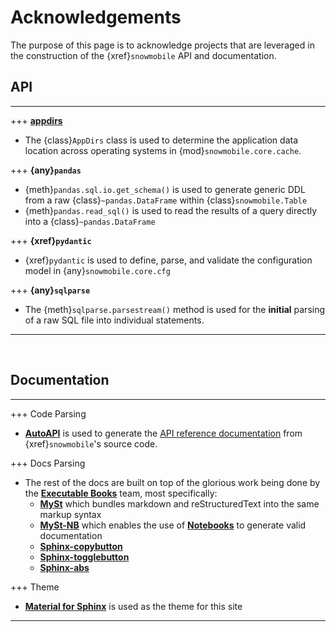 # Acknowledgements

The purpose of this page is to acknowledge projects that are leveraged
in the construction of the {xref}`snowmobile` API and documentation.

<h2 class="hanging">API</h2>
<hr class="sn-blue hanging">

+++
[**appdirs**](https://pypi.org/project/appdirs/)
-   The {class}`AppDirs` class is used to determine the application data
    location across operating systems in {mod}`snowmobile.core.cache`.
    
+++
**{any}`pandas`**
-   {meth}`pandas.sql.io.get_schema()` is used to generate generic DDL 
    from a raw {class}`~pandas.DataFrame` within {class}`snowmobile.Table`
-   {meth}`pandas.read_sql()` is used to read the results of a query
    directly into a {class}`~pandas.DataFrame`
    
+++ 
**{xref}`pydantic`**
-   {xref}`pydantic` is used to define, parse, and validate the configuration
    model in {any}`snowmobile.core.cfg`
    
+++ 
**{any}`sqlparse`**
-   The {meth}`sqlparse.parsestream()` method is used for the **initial** parsing
    of a raw SQL file into individual statements.

<hr class="sn-blue">

<br>

<h2 class="hanging">Documentation</h2>
<hr class="sn-blue">

+++
Code Parsing
-   [**AutoAPI**](https://autoapi.readthedocs.io/) is used to generate the
    [API reference documentation](./autoapi/snowmobile/core/index)
    from {xref}`snowmobile`'s source code.

+++
Docs Parsing
-   The rest of the docs are built on top of the glorious work being 
    done by the [**Executable Books**](https://github.com/executablebooks)
    team, most specifically:
    -   [**MySt**](https://myst-parser.readthedocs.io/en/latest/) which bundles 
        markdown and reStructuredText into the same markup syntax
    -   [**MySt-NB**](https://myst-nb.readthedocs.io/en/latest/) which enables the use
        of [**Notebooks**](https://jupyter.org/) to generate valid documentation
    -   [**Sphinx-copybutton**](https://sphinx-copybutton.readthedocs.io/en/latest/)
    -   [**Sphinx-togglebutton**](https://github.com/executablebooks/sphinx-togglebutton)
    -   [**Sphinx-abs**](https://sphinx-tabs.readthedocs.io/en/latest/#)
    
+++
Theme
-   [**Material for Sphinx**](https://bashtage.github.io/sphinx-material/) 
    is used as the theme for this site

<hr class="sn-blue">
